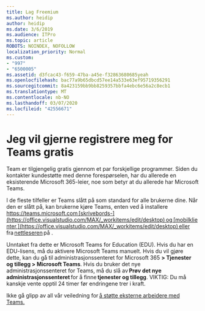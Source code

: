 ```yaml
---
title: Lag Freemium
ms.author: heidip
author: heidip
ms.date: 3/6/2019
ms.audience: ITPro
ms.topic: article
ROBOTS: NOINDEX, NOFOLLOW
localization_priority: Normal
ms.custom:
- "997"
- "6500005"
ms.assetid: d3fcac43-f659-47ba-a45e-f32863680685yeah
ms.openlocfilehash: bac77a9b65dbcd57ee14a533e63ef95719356291
ms.sourcegitcommit: 8a423159bb9bb8259357bbfa4ebc6e56a2c8ecb1
ms.translationtype: MT
ms.contentlocale: nb-NO
ms.lasthandoff: 03/07/2020
ms.locfileid: "42556671"
---
```

# <a name="id-like-to-sign-up-for-teams-for-free"></a>Jeg vil gjerne registrere meg for Teams gratis

Team er tilgjengelig gratis gjennom et par forskjellige programmer. Siden du kontakter kundestøtte med denne forespørselen, har du allerede en eksisterende Microsoft 365-leier, noe som betyr at du allerede har Microsoft Teams.

I de fleste tilfeller er Teams slått på som standard for alle brukerne dine. Når den er slått på, kan brukerne kjøre Teams, enten ved å installere https://teams.microsoft.com [skrivebords-](https://office.visualstudio.com/MAX/_workitems/edit/desktop) og [mobilklienter,](https://office.visualstudio.com/MAX/_workitems/edit/desktop) eller fra [nettleseren](https://docs.microsoft.com/en-us/MicrosoftTeams/get-clients#mobile-clients) på .

Unntaket fra dette er Microsoft Teams for Education (EDU). Hvis du har en EDU-lisens, må du aktivere Microsoft Teams manuelt. Hvis du vil gjøre dette, kan du gå til administrasjonssenteret for Microsoft 365 **> Tjenester og tillegg > Microsoft Teams**. Hvis du bruker det nye administrasjonssenteret for Teams, må du slå av **Prøv det nye administrasjonssenteret** for å finne **tjenester og tillegg**. VIKTIG: Du må kanskje vente opptil 24 timer før endringene trer i kraft.

Ikke gå glipp av all vår veiledning for [å støtte eksterne arbeidere med Teams.](https://docs.microsoft.com/en-us/MicrosoftTeams/support-remote-work-with-teams)
